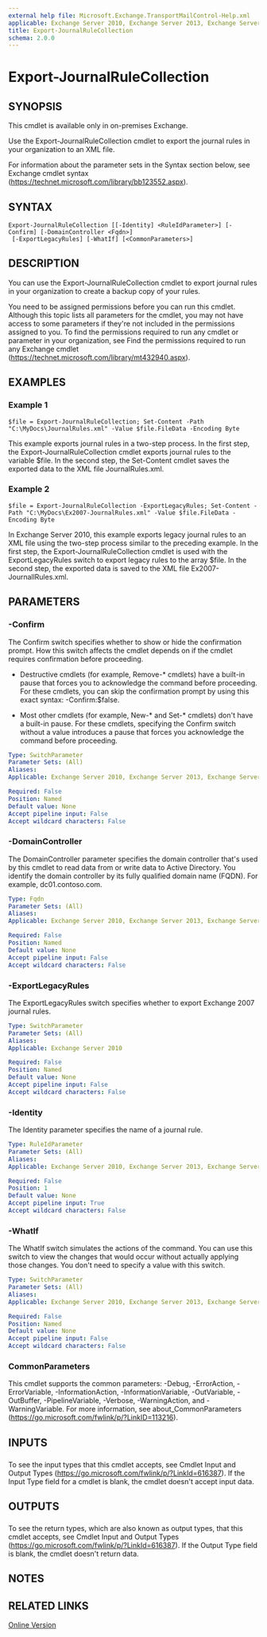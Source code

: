 ```yaml
---
external help file: Microsoft.Exchange.TransportMailControl-Help.xml
applicable: Exchange Server 2010, Exchange Server 2013, Exchange Server 2016
title: Export-JournalRuleCollection
schema: 2.0.0
---
```


# Export-JournalRuleCollection

## SYNOPSIS
This cmdlet is available only in on-premises Exchange.

Use the Export-JournalRuleCollection cmdlet to export the journal rules in your organization to an XML file.

For information about the parameter sets in the Syntax section below, see Exchange cmdlet syntax (https://technet.microsoft.com/library/bb123552.aspx).

## SYNTAX

```
Export-JournalRuleCollection [[-Identity] <RuleIdParameter>] [-Confirm] [-DomainController <Fqdn>]
 [-ExportLegacyRules] [-WhatIf] [<CommonParameters>]
```

## DESCRIPTION
You can use the Export-JournalRuleCollection cmdlet to export journal rules in your organization to create a backup copy of your rules.

You need to be assigned permissions before you can run this cmdlet. Although this topic lists all parameters for the cmdlet, you may not have access to some parameters if they're not included in the permissions assigned to you. To find the permissions required to run any cmdlet or parameter in your organization, see Find the permissions required to run any Exchange cmdlet (https://technet.microsoft.com/library/mt432940.aspx).

## EXAMPLES

### Example 1
```
$file = Export-JournalRuleCollection; Set-Content -Path "C:\MyDocs\JournalRules.xml" -Value $file.FileData -Encoding Byte
```

This example exports journal rules in a two-step process. In the first step, the Export-JournalRuleCollection cmdlet exports journal rules to the variable $file. In the second step, the Set-Content cmdlet saves the exported data to the XML file JournalRules.xml.

### Example 2
```
$file = Export-JournalRuleCollection -ExportLegacyRules; Set-Content -Path "C:\MyDocs\Ex2007-JournalRules.xml" -Value $file.FileData -Encoding Byte
```

In Exchange Server 2010, this example exports legacy journal rules to an XML file using the two-step process similar to the preceding example. In the first step, the Export-JournalRuleCollection cmdlet is used with the ExportLegacyRules switch to export legacy rules to the array $file. In the second step, the exported data is saved to the XML file Ex2007-JournallRules.xml.

## PARAMETERS

### -Confirm
The Confirm switch specifies whether to show or hide the confirmation prompt. How this switch affects the cmdlet depends on if the cmdlet requires confirmation before proceeding.

- Destructive cmdlets (for example, Remove-\* cmdlets) have a built-in pause that forces you to acknowledge the command before proceeding. For these cmdlets, you can skip the confirmation prompt by using this exact syntax: -Confirm:$false.

- Most other cmdlets (for example, New-\* and Set-\* cmdlets) don't have a built-in pause. For these cmdlets, specifying the Confirm switch without a value introduces a pause that forces you acknowledge the command before proceeding.

```yaml
Type: SwitchParameter
Parameter Sets: (All)
Aliases:
Applicable: Exchange Server 2010, Exchange Server 2013, Exchange Server 2016

Required: False
Position: Named
Default value: None
Accept pipeline input: False
Accept wildcard characters: False
```

### -DomainController
The DomainController parameter specifies the domain controller that's used by this cmdlet to read data from or write data to Active Directory. You identify the domain controller by its fully qualified domain name (FQDN). For example, dc01.contoso.com.

```yaml
Type: Fqdn
Parameter Sets: (All)
Aliases:
Applicable: Exchange Server 2010, Exchange Server 2013, Exchange Server 2016

Required: False
Position: Named
Default value: None
Accept pipeline input: False
Accept wildcard characters: False
```

### -ExportLegacyRules
The ExportLegacyRules switch specifies whether to export Exchange 2007 journal rules.

```yaml
Type: SwitchParameter
Parameter Sets: (All)
Aliases:
Applicable: Exchange Server 2010

Required: False
Position: Named
Default value: None
Accept pipeline input: False
Accept wildcard characters: False
```

### -Identity
The Identity parameter specifies the name of a journal rule.

```yaml
Type: RuleIdParameter
Parameter Sets: (All)
Aliases:
Applicable: Exchange Server 2010, Exchange Server 2013, Exchange Server 2016

Required: False
Position: 1
Default value: None
Accept pipeline input: True
Accept wildcard characters: False
```

### -WhatIf
The WhatIf switch simulates the actions of the command. You can use this switch to view the changes that would occur without actually applying those changes. You don't need to specify a value with this switch.

```yaml
Type: SwitchParameter
Parameter Sets: (All)
Aliases:
Applicable: Exchange Server 2010, Exchange Server 2013, Exchange Server 2016

Required: False
Position: Named
Default value: None
Accept pipeline input: False
Accept wildcard characters: False
```

### CommonParameters
This cmdlet supports the common parameters: -Debug, -ErrorAction, -ErrorVariable, -InformationAction, -InformationVariable, -OutVariable, -OutBuffer, -PipelineVariable, -Verbose, -WarningAction, and -WarningVariable. For more information, see about_CommonParameters (https://go.microsoft.com/fwlink/p/?LinkID=113216).

## INPUTS

###  
To see the input types that this cmdlet accepts, see Cmdlet Input and Output Types (https://go.microsoft.com/fwlink/p/?LinkId=616387). If the Input Type field for a cmdlet is blank, the cmdlet doesn't accept input data.

## OUTPUTS

###  
To see the return types, which are also known as output types, that this cmdlet accepts, see Cmdlet Input and Output Types (https://go.microsoft.com/fwlink/p/?LinkId=616387). If the Output Type field is blank, the cmdlet doesn't return data.

## NOTES

## RELATED LINKS

[Online Version](https://technet.microsoft.com/library/c6309ab0-77fe-4feb-b2ac-4844de841996.aspx)
